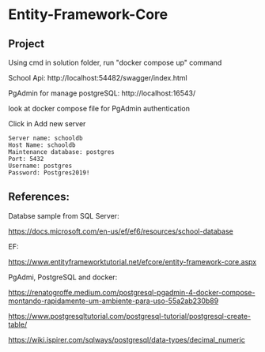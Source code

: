 # Entity-Framework-Core

## Project

Using cmd in solution folder, run "docker compose up" command

School Api:
http://localhost:54482/swagger/index.html

PgAdmin for manage postgreSQL:
http://localhost:16543/

look at docker compose file for PgAdmin authentication

Click in Add new server

```
Server name: schooldb
Host Name: schooldb
Maintenance database: postgres
Port: 5432
Username: postgres
Password: Postgres2019!
```

## References:

Databse sample from SQL Server:

https://docs.microsoft.com/en-us/ef/ef6/resources/school-database

EF:

https://www.entityframeworktutorial.net/efcore/entity-framework-core.aspx

PgAdmi, PostgreSQL and docker:

https://renatogroffe.medium.com/postgresql-pgadmin-4-docker-compose-montando-rapidamente-um-ambiente-para-uso-55a2ab230b89

https://www.postgresqltutorial.com/postgresql-tutorial/postgresql-create-table/

https://wiki.ispirer.com/sqlways/postgresql/data-types/decimal_numeric